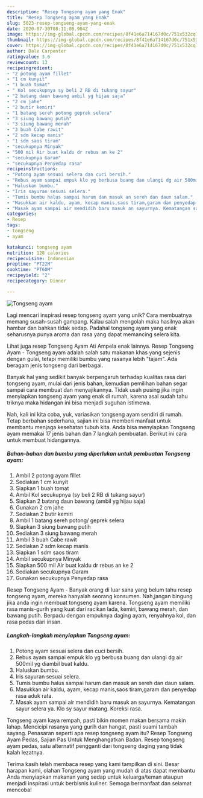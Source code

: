 ```yaml
---
description: "Resep Tongseng ayam yang Enak"
title: "Resep Tongseng ayam yang Enak"
slug: 5023-resep-tongseng-ayam-yang-enak
date: 2020-07-30T08:11:08.904Z
image: https://img-global.cpcdn.com/recipes/8f41e6a714167d0c/751x532cq70/tongseng-ayam-foto-resep-utama.jpg
thumbnail: https://img-global.cpcdn.com/recipes/8f41e6a714167d0c/751x532cq70/tongseng-ayam-foto-resep-utama.jpg
cover: https://img-global.cpcdn.com/recipes/8f41e6a714167d0c/751x532cq70/tongseng-ayam-foto-resep-utama.jpg
author: Dale Carpenter
ratingvalue: 3.6
reviewcount: 13
recipeingredient:
- "2 potong ayam fillet"
- "1 cm kunyit"
- "1 buah tomat"
- " Kol secukupnya sy beli 2 RB di tukang sayur"
- "2 batang daun bawang ambil yg hijau saja"
- "2 cm jahe"
- "2 butir kemiri"
- "1 batang sereh potong geprek selera"
- "3 siung bawang putih"
- "3 siung bawang merah"
- "3 buah Cabe rawit"
- "2 sdm kecap manis"
- "1 sdm saos tiram"
- "secukupnya Minyak"
- "500 mil Air buat kaldu dr rebus an ke 2"
- "secukupnya Garam"
- "secukupnya Penyedap rasa"
recipeinstructions:
- "Potong ayam sesuai selera dan cuci bersih."
- "Rebus ayam sampai empuk klo yg berbusa buang dan ulangi dg air 500mil yg diambil buat kaldu."
- "Haluskan bumbu."
- "Iris sayuran sesuai selera."
- "Tumis bumbu halus sampai harum dan masuk an sereh dan daun salam."
- "Masukkan air kaldu, ayam, kecap manis,saos tiram,garam dan penyedap rasa aduk rata."
- "Masak ayam sampai air mendidih baru masuk an sayurnya. Kematangan sayur selera ya. Klo sy sayur matang. Koreksi rasa."
categories:
- Resep
tags:
- tongseng
- ayam

katakunci: tongseng ayam 
nutrition: 128 calories
recipecuisine: Indonesian
preptime: "PT22M"
cooktime: "PT60M"
recipeyield: "2"
recipecategory: Dinner

---
```



![Tongseng ayam](https://img-global.cpcdn.com/recipes/8f41e6a714167d0c/751x532cq70/tongseng-ayam-foto-resep-utama.jpg)

Lagi mencari inspirasi resep tongseng ayam yang unik? Cara membuatnya memang susah-susah gampang. Kalau salah mengolah maka hasilnya akan hambar dan bahkan tidak sedap. Padahal tongseng ayam yang enak seharusnya punya aroma dan rasa yang dapat memancing selera kita.

Lihat juga resep Tongseng Ayam Ati Ampela enak lainnya. Resep Tongseng Ayam - Tongseng ayam adalah salah satu makanan khas yang sejenis dengan gulai, tetapi memiliki bumbu yang rasanya lebih &#34;tajam&#34;. Ada beragam jenis tongseng dari berbagai.

Banyak hal yang sedikit banyak berpengaruh terhadap kualitas rasa dari tongseng ayam, mulai dari jenis bahan, kemudian pemilihan bahan segar sampai cara membuat dan menyajikannya. Tidak usah pusing jika ingin menyiapkan tongseng ayam yang enak di rumah, karena asal sudah tahu triknya maka hidangan ini bisa menjadi suguhan istimewa.


Nah, kali ini kita coba, yuk, variasikan tongseng ayam sendiri di rumah. Tetap berbahan sederhana, sajian ini bisa memberi manfaat untuk membantu menjaga kesehatan tubuh kita. Anda bisa menyiapkan Tongseng ayam memakai 17 jenis bahan dan 7 langkah pembuatan. Berikut ini cara untuk membuat hidangannya.

<!--inarticleads1-->

##### Bahan-bahan dan bumbu yang diperlukan untuk pembuatan Tongseng ayam:

1. Ambil 2 potong ayam fillet
1. Sediakan 1 cm kunyit
1. Siapkan 1 buah tomat
1. Ambil  Kol secukupnya (sy beli 2 RB di tukang sayur)
1. Siapkan 2 batang daun bawang (ambil yg hijau saja)
1. Gunakan 2 cm jahe
1. Sediakan 2 butir kemiri
1. Ambil 1 batang sereh potong/ geprek selera
1. Siapkan 3 siung bawang putih
1. Sediakan 3 siung bawang merah
1. Ambil 3 buah Cabe rawit
1. Sediakan 2 sdm kecap manis
1. Siapkan 1 sdm saos tiram
1. Ambil secukupnya Minyak
1. Siapkan 500 mil Air buat kaldu dr rebus an ke 2
1. Sediakan secukupnya Garam
1. Gunakan secukupnya Penyedap rasa


Resep Tongseng Ayam - Banyak orang di luar sana yang belum tahu resep tongseng ayam, mereka hanyalah seorang konsumen. Nah,jangan bingung jika anda ingin membuat tongseng ayam karena. Tongseng ayam memiliki rasa manis-gurih yang kuat dari racikan lada, kemiri, bawang merah, dan bawang putih. Berpadu dengan empuknya daging ayam, renyahnya kol, dan rasa pedas dari irisan. 

<!--inarticleads2-->

##### Langkah-langkah menyiapkan Tongseng ayam:

1. Potong ayam sesuai selera dan cuci bersih.
1. Rebus ayam sampai empuk klo yg berbusa buang dan ulangi dg air 500mil yg diambil buat kaldu.
1. Haluskan bumbu.
1. Iris sayuran sesuai selera.
1. Tumis bumbu halus sampai harum dan masuk an sereh dan daun salam.
1. Masukkan air kaldu, ayam, kecap manis,saos tiram,garam dan penyedap rasa aduk rata.
1. Masak ayam sampai air mendidih baru masuk an sayurnya. Kematangan sayur selera ya. Klo sy sayur matang. Koreksi rasa.


Tongseng ayam kaya rempah, pasti bikin momen makan bersama makin lahap. Mencicipi rasanya yang gurih dan hangat, pasti suami tambah sayang. Penasaran seperti apa resep tongseng ayam itu? Resep Tongseng Ayam Pedas, Sajian Pas Untuk Menghangatkan Badan. Resep tongseng ayam pedas, satu alternatif pengganti dari tongseng daging yang tidak kalah lezatnya. 

Terima kasih telah membaca resep yang kami tampilkan di sini. Besar harapan kami, olahan Tongseng ayam yang mudah di atas dapat membantu Anda menyiapkan makanan yang sedap untuk keluarga/teman ataupun menjadi inspirasi untuk berbisnis kuliner. Semoga bermanfaat dan selamat mencoba!
